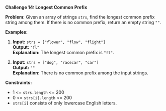 **Challenge 14: Longest Common Prefix**

**Problem:**
Given an array of strings `strs`, find the longest common prefix string among them. If there is no common prefix, return an empty string `""`.

**Examples:**

1. **Input:** `strs = ["flower", "flow", "flight"]`  
   **Output:** `"fl"`  
   **Explanation:** The longest common prefix is `"fl"`.

2. **Input:** `strs = ["dog", "racecar", "car"]`  
   **Output:** `""`  
   **Explanation:** There is no common prefix among the input strings.

**Constraints:**
- 1 <= `strs.length` <= 200
- 0 <= `strs[i].length` <= 200
- `strs[i]` consists of only lowercase English letters.
